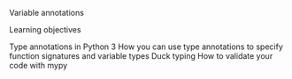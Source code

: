 Variable annotations

Learning objectives

Type annotations in Python 3
How you can use type annotations to specify function signatures and variable types
Duck typing
How to validate your code with mypy
